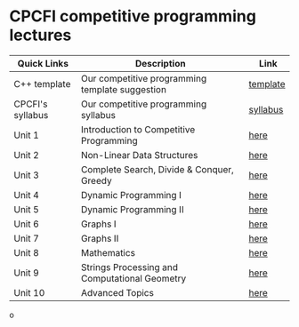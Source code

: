 # CPCFI competitive programming lectures

| Quick Links | Description | Link |
| ----------- | ----------- | ---- |
| C++ template  | Our competitive programming template suggestion | [template](https://github.com/CPCFI-org/lectures/blob/main/cpcfi_template.cpp) |
| CPCFI's syllabus  | Our competitive programming syllabus  | [syllabus](https://github.com/CPCFI-org/lectures/blob/main/CPCFI%20-%20Syllabus.pdf) |
| Unit 1  | Introduction to Competitive Programming  | [here](https://github.com/CPCFI-org/lectures/tree/main/1-Introduction)  |
| Unit 2  | Non-Linear Data Structures  | [here](https://github.com/CPCFI-org/lectures/tree/main/2-Non-linear-data-structures)  |
| Unit 3  | Complete Search, Divide & Conquer, Greedy  | [here](https://github.com/CPCFI-org/lectures/tree/main/3-CS-DQ-Greedy)  |
| Unit 4  | Dynamic Programming I  | [here](https://github.com/CPCFI-org/lectures/tree/main/4-Dynamic-Programming-I)  |
| Unit 5  | Dynamic Programming II  | [here](https://github.com/CPCFI-org/lectures/tree/main/5-Dynamic-Programming-II)  |
| Unit 6  | Graphs I  | [here](https://github.com/CPCFI-org/lectures/tree/main/6-Graphs-I)  |
| Unit 7  | Graphs II  | [here](https://github.com/CPCFI-org/lectures/tree/main/7-Graphs-II)  |
| Unit 8  | Mathematics  | [here](https://github.com/CPCFI-org/lectures/tree/main/8-Mathematics)  |
| Unit 9  | Strings Processing and Computational Geometry  | [here](https://github.com/CPCFI-org/lectures/tree/main/9-String-Processing-And-Computational-Geometry)  |
| Unit 10 | Advanced Topics  | [here](https://github.com/CPCFI-org/lectures/tree/main/10-Advanced-Topics)  |
o

